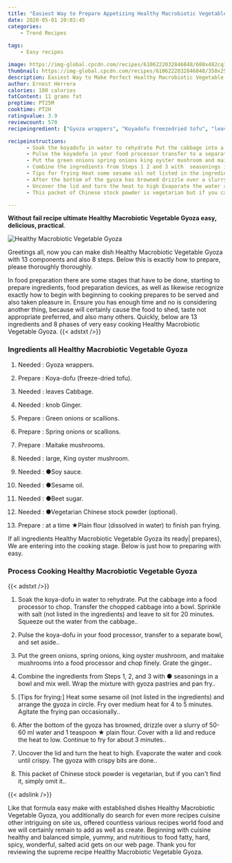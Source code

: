 ```yaml
---
title: "Easiest Way to Prepare Appetizing Healthy Macrobiotic Vegetable Gyoza"
date: 2020-05-01 20:03:45
categories:
    - Trend Recipes
    
tags:
    - Easy recipes

image: https://img-global.cpcdn.com/recipes/6106222032846848/680x482cq70/healthy-macrobiotic-vegetable-gyoza-recipe-main-photo.jpg
thumbnail: https://img-global.cpcdn.com/recipes/6106222032846848/350x250cq70/healthy-macrobiotic-vegetable-gyoza-recipe-main-photo.jpg
description: Easiest Way to Make Perfect Healthy Macrobiotic Vegetable Gyoza with 13 ingredients and 8 stages of easy cooking.
author: Ernest Herrera
calories: 180 calories
fatContent: 11 grams fat
preptime: PT25M
cooktime: PT2H
ratingvalue: 3.9
reviewcount: 570
recipeingredient: ["Gyoza wrappers", "Koyadofu freezedried tofu", "leaves Cabbage", "knob Ginger", "Green onions or scallions", "Spring onions or scallions", "Maitake mushrooms", "large King oyster mushroom", "Soy sauce", "Sesame oil", "Beet sugar", "Vegetarian Chinese stock powder optional", "at a time Plain flour dissolved in water to finish pan frying"]

recipeinstructions: 
      - Soak the koyadofu in water to rehydrate Put the cabbage into a food processor to chop Transfer the chopped cabbage into a bowl Sprinkle with salt not listed in the ingredients and leave to sit for 20 minutes Squeeze out the water from the cabbage 
      - Pulse the koyadofu in your food processor transfer to a separate bowl and set aside 
      - Put the green onions spring onions king oyster mushroom and maitake mushrooms into a food processor and chop finely Grate the ginger 
      - Combine the ingredients from Steps 1 2 and 3 with  seasonings in a bowl and mix well Wrap the mixture with gyoza pastries and pan fry 
      - Tips for frying Heat some sesame oil not listed in the ingredients  and arrange the gyoza in circle Fry over medium heat for 4 to 5 minutes Agitate the frying pan occasionally 
      - After the bottom of the gyoza has browned drizzle over a slurry of 5060 ml water and 1 teaspoon  plain flour Cover with a lid and reduce the heat to low Continue to fry for about 3 minutes 
      - Uncover the lid and turn the heat to high Evaporate the water and cook until crispy The gyoza with crispy bits are done 
      - This packet of Chinese stock powder is vegetarian but if you cant find it simply omit it

---
```




**Without fail recipe ultimate Healthy Macrobiotic Vegetable Gyoza easy, delicious, practical**. 


![Healthy Macrobiotic Vegetable Gyoza](https://img-global.cpcdn.com/recipes/6106222032846848/680x482cq70/healthy-macrobiotic-vegetable-gyoza-recipe-main-photo.jpg "Healthy Macrobiotic Vegetable Gyoza")




Greetings all, now you can make dish Healthy Macrobiotic Vegetable Gyoza with 13 components and also 8 steps. Below this is exactly how to prepare, please thoroughly thoroughly.

In food preparation there are some stages that have to be done, starting to prepare ingredients, food preparation devices, as well as likewise recognize exactly how to begin with beginning to cooking prepares to be served and also taken pleasure in. Ensure you has enough time and no is considering another thing, because will certainly cause the food to shed, taste not appropriate preferred, and also many others. Quickly, below are 13 ingredients and 8 phases of very easy cooking Healthy Macrobiotic Vegetable Gyoza.
{{< adstxt />}}

### Ingredients all Healthy Macrobiotic Vegetable Gyoza


1. Needed  : Gyoza wrappers.

1. Prepare  : Koya-dofu (freeze-dried tofu).

1. Needed  : leaves Cabbage.

1. Needed  : knob Ginger.

1. Prepare  : Green onions or scallions.

1. Prepare  : Spring onions or scallions.

1. Prepare  : Maitake mushrooms.

1. Needed  : large, King oyster mushroom.

1. Needed  : ●Soy sauce.

1. Needed  : ●Sesame oil.

1. Needed  : ●Beet sugar.

1. Needed  : ●Vegetarian Chinese stock powder (optional).

1. Prepare  : at a time ★Plain flour (dissolved in water) to finish pan frying.



If all ingredients Healthy Macrobiotic Vegetable Gyoza its ready| prepares}, We are entering into the cooking stage. Below is just how to preparing with easy.

### Process Cooking Healthy Macrobiotic Vegetable Gyoza

{{< adstxt />}}


1. Soak the koya-dofu in water to rehydrate. Put the cabbage into a food processor to chop. Transfer the chopped cabbage into a bowl. Sprinkle with salt (not listed in the ingredients) and leave to sit for 20 minutes. Squeeze out the water from the cabbage..



1. Pulse the koya-dofu in your food processor, transfer to a separate bowl, and set aside..



1. Put the green onions, spring onions, king oyster mushroom, and maitake mushrooms into a food processor and chop finely. Grate the ginger..



1. Combine the ingredients from Steps 1, 2, and 3 with ● seasonings in a bowl and mix well. Wrap the mixture with gyoza pastries and pan fry..



1. [Tips for frying:] Heat some sesame oil (not listed in the ingredients)  and arrange the gyoza in circle. Fry over medium heat for 4 to 5 minutes. Agitate the frying pan occasionally..



1. After the bottom of the gyoza has browned, drizzle over a slurry of 50-60 ml water and 1 teaspoon ★ plain flour. Cover with a lid and reduce the heat to low. Continue to fry for about 3 minutes..



1. Uncover the lid and turn the heat to high. Evaporate the water and cook until crispy. The gyoza with crispy bits are done..



1. This packet of Chinese stock powder is vegetarian, but if you can&#39;t find it, simply omit it..





{{< adslink />}}

Like that formula easy make with established dishes Healthy Macrobiotic Vegetable Gyoza, you additionally do search for even more recipes cuisine other intriguing on site us, offered countless various recipes world food and we will certainly remain to add as well as create. Beginning with cuisine healthy and balanced simple, yummy, and nutritious to food fatty, hard, spicy, wonderful, salted acid gets on our web page. Thank you for reviewing the supreme recipe Healthy Macrobiotic Vegetable Gyoza.
